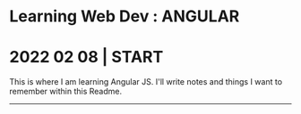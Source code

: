 # Learning Web Dev : ANGULAR

# 2022 02 08 | START

This is where I am learning Angular JS. I'll write notes and things I want to remember within this Readme.

---
